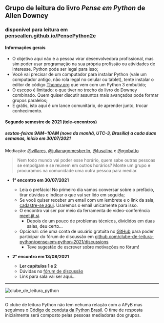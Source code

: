 ## Grupo de leitura do livro _Pense em Python_ de Allen Downey 
### disponível para leitura em [penseallen.github.io/PensePython2e](https://penseallen.github.io/PensePython2e/)

#### Informações gerais
- O objetivo aqui não é a pessoa virar desenvolvedora profissional, mas sim poder usar programação na sua própria profissão ou atividades de interesse. Python pode ser legal para isso;
- Você vai precisar de um computador para instalar Python (vale um computador antigo, não rola legal no celular ou tablet), tente instalar o editor de código [Thonny.org](https://thonny.org) que vem com um Python 3 embutido;
- O escopo é limitado: o que tiver no trecho do livro do Downey combinado. Quem quiser discutir assuntos mais avançados pode formar grupos paralelos;
- É grátis, isto aqui é um lance comunitário, de aprender junto, trocar conhecimento.

#### Segundo semestre de 2021 (tele-encontros)
##### sextas-feiras **9AM−10AM** (nove da manhã, UTC-3, Brasília) **a cada duas semanas**, início em 30/07/2021

Mediação: [@villares](http://github.com/villares), [@julianagomesberlin](http://github.com/julianagomesberlin), [@fusalina](http://github.com/fusalina) e [@rgobatto](http://github.com/rgobatto)
 
> Nem todo mundo vai poder esse horário, quem sabe outras pessoas se empolgam e se reúnem em outros horários?
> Monte um grupo e procuramos na comunidade uma outra pessoa para mediar.

- **1° encontro em 30/07/2021**
  - Leia o prefácio! No primeiro dia vamos conversar sobre o prefácio, tirar dúvidas e indicar o que vai ser lido em seguida;
  - Se você quiser receber um email com um lembrete e o link da sala, [cadastre-se aqui](https://tinyletter.com/clube-de-leitura-python). Usaremos o email unicamente para isso.
  - O encontro vai ser por meio da ferramenta de vídeo-conferência [meet.jit.si](https://meet.jit.si/).
    - Depois de um pouco de problemas técnicos, divididos em duas salas, deu certo...
  - Opcional: crie uma conta de usuário gratuita no [GitHub](https://github.com/signup) para poder participar do fórum de discussão em [github.com/clube-de-leitura-python/pense-em-python-2021/discussions](https://github.com/clube-de-leitura-python/pense-em-python-2021/discussions)
    - Teve sugestão de escrever sobre motivações no fórum!
    
- **2° encontro em 13/08/2021**

  - **Ler capítulos 1 e 2**
  - Dúvidas no [fórum de discussão](https://github.com/clube-de-leitura-python/pense-em-python-2021/discussions)
  - Link para sala vai ser aqui... 

---

![clube_de_leitura_python](https://user-images.githubusercontent.com/3694604/126589139-b52c2bc0-937a-4238-b3ba-189dec5d4c64.png)

---

O clube de leitura Python não tem nehuma relação com a APyB mas seguimos o [Código de conduta da Python Brasil](https://python.org.br/cdc/). O time de resposta inicialmente será composto pelas pessoas mediadoras dos grupos.
